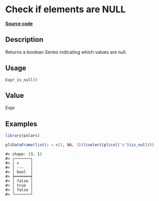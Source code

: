 

# Check if elements are NULL

[**Source code**](https://github.com/pola-rs/r-polars/tree/f1aede4d7d7f090c98651365a4120a8232503a4d/R/after-wrappers.R#L20)

## Description

Returns a boolean Series indicating which values are null.

## Usage

<pre><code class='language-R'>Expr_is_null()
</code></pre>

## Value

Expr

## Examples

``` r
library(polars)

pl$DataFrame(list(x = c(1, NA, 3)))$select(pl$col("x")$is_null())
```

    #> shape: (3, 1)
    #> ┌───────┐
    #> │ x     │
    #> │ ---   │
    #> │ bool  │
    #> ╞═══════╡
    #> │ false │
    #> │ true  │
    #> │ false │
    #> └───────┘
